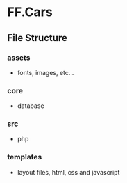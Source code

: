 # FF.Cars
## File Structure
### assets
- fonts, images, etc...
### core
- database
### src
- php
### templates
- layout files, html, css and javascript
